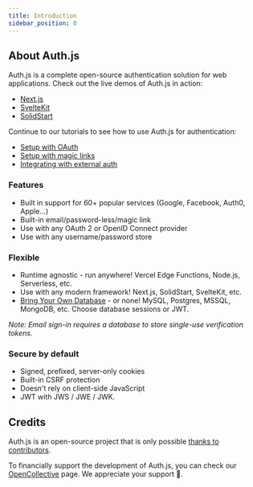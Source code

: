 ```yaml
---
title: Introduction
sidebar_position: 0
---
```


## About Auth.js

Auth.js is a complete open-source authentication solution for web applications. Check out the live demos of Auth.js in action:

- [Next.js](https://next-auth-example.vercel.app/)
- [SvelteKit](https://sveltekit-auth-example.vercel.app/)
- [SolidStart](https://auth-solid.vercel.app/)

Continue to our tutorials to see how to use Auth.js for authentication:

- [Setup with OAuth](/getting-started/oauth-tutorial)
- [Setup with magic links](/getting-started/email-tutorial)
- [Integrating with external auth](/getting-started/credentials-tutorial)

### Features

- Built in support for 60+ popular services (Google, Facebook, Auth0, Apple…)
- Built-in email/password-less/magic link
- Use with any OAuth 2 or OpenID Connect provider
- Use with any username/password store

### Flexible
- Runtime agnostic - run anywhere! Vercel Edge Functions, Node.js, Serverless, etc.
- Use with any modern framework! Next.js, SolidStart, SvelteKit, etc.
- [Bring Your Own Database](/getting-started/databases) - or none! MySQL, Postgres, MSSQL, MongoDB, etc. Choose database sessions or JWT.

_Note: Email sign-in requires a database to store single-use verification tokens._

### Secure by default
- Signed, prefixed, server-only cookies
- Built-in CSRF protection
- Doesn't rely on client-side JavaScript
- JWT with JWS / JWE / JWK.

## Credits

Auth.js is an open-source project that is only possible [thanks to contributors](/contributors).

To financially support the development of Auth.js, you can check our [OpenCollective](https://opencollective.com/nextauth) page. We appreciate your support 💚.

